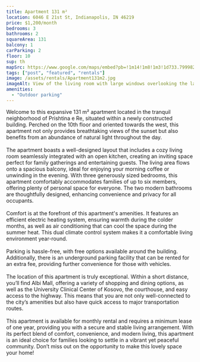 ```yaml
---
title: Apartment 131 m²
location: 6046 E 21st St, Indianapolis, IN 46219
price: $1,200/month
bedrooms: 3
bathrooms: 2
squareArea: 131
balcony: 1
carParking: 2
floor: 10
sup: th
mapSrc: https://www.google.com/maps/embed?pb=!1m14!1m8!1m3!1d733.7999824918692!2d21.161597064487445!3d42.63592133251544!3m2!1i1024!2i768!4f13.1!3m3!1m2!1s0x13549f5a1b3180e9%3A0x5e08c7f4004baa33!2sKompleksi%20MELIA!5e0!3m2!1sen!2s!4v1729642680054!5m2!1sen!2s
tags: ["post", "featured", "rentals"]
image: /assets/rentals/Apartment131m2.jpg
imageAlt: View of the living room with large windows overlooking the lake
amenities: 
  - "Outdoor parking"
---
```


Welcome to this expansive 131 m² apartment located in the tranquil neighborhood of Prishtina e Re, situated within a newly constructed building. Perched on the 10th floor and oriented towards the west, this apartment not only provides breathtaking views of the sunset but also benefits from an abundance of natural light throughout the day.
<br><br>
The apartment boasts a well-designed layout that includes a cozy living room seamlessly integrated with an open kitchen, creating an inviting space perfect for family gatherings and entertaining guests. The living area flows onto a spacious balcony, ideal for enjoying your morning coffee or unwinding in the evening. With three generously sized bedrooms, this apartment comfortably accommodates families of up to six members, offering plenty of personal space for everyone. The two modern bathrooms are thoughtfully designed, enhancing convenience and privacy for all occupants.
<br><br>
Comfort is at the forefront of this apartment's amenities. It features an efficient electric heating system, ensuring warmth during the colder months, as well as air conditioning that can cool the space during the summer heat. This dual climate control system makes it a comfortable living environment year-round.
<br><br>
Parking is hassle-free, with free options available around the building. Additionally, there is an underground parking facility that can be rented for an extra fee, providing further convenience for those with vehicles.
<br><br>
The location of this apartment is truly exceptional. Within a short distance, you’ll find Albi Mall, offering a variety of shopping and dining options, as well as the University Clinical Center of Kosovo, the courthouse, and easy access to the highway. This means that you are not only well-connected to the city’s amenities but also have quick access to major transportation routes.
<br><br>
This apartment is available for monthly rental and requires a minimum lease of one year, providing you with a secure and stable living arrangement. With its perfect blend of comfort, convenience, and modern living, this apartment is an ideal choice for families looking to settle in a vibrant yet peaceful community. Don’t miss out on the opportunity to make this lovely space your home!